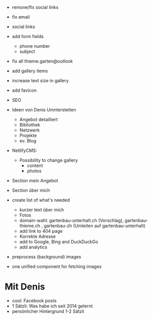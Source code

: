 - remove/fix social links
- fix email
- social links
- add form fields
  - phone number
  - subject
- fix all thieme.garten@outlook
- add gallery items
- increase text size in gallery
- add favicon
- SEO

- Ideen von Denis Umntersteiten

  - Angebot detailliert
  - Bibliothek
  - Netzwerk
  - Projekte
  - ev. Blog

- NetlifyCMS:
  - Possibility to change gallery
    - content
    - photos
- Section mein Angebot
- Section über mich
- create list of what's needed
  - kurzer text über mich
  - Fotos
  - domain-wahl: gartenbau-unterhalt.ch (Vorschlag), gartenbau-thieme.ch , gartenbau-zh (Umleiten auf gartenbau-unterhalt)
  - add link to 404 page
  - Korrekte Adresse
  - add to Google, Bing and DuckDuckGo
  - add analytics
- preprocess (background) images
- one unified component for fetching images

# Mit Denis

- cool: Facebook posts
- 1 Sätzli: Was habe ich seit 2014 gelernt
- persönlicher Hintergrund 1-2 Sätzli
